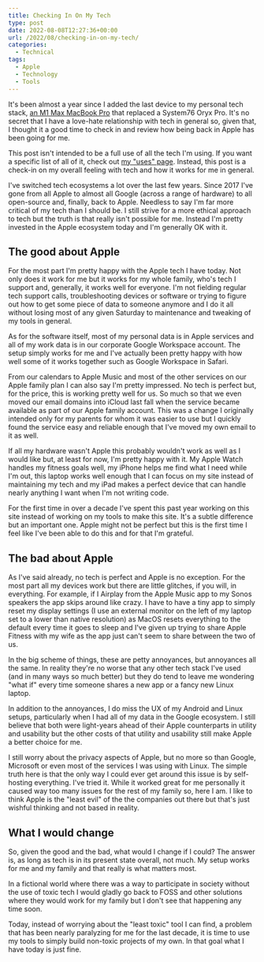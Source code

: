 ```yaml
---
title: Checking In On My Tech
type: post
date: 2022-08-08T12:27:36+00:00
url: /2022/08/checking-in-on-my-tech/
categories:
  - Technical
tags:
  - Apple
  - Technology
  - Tools
---
```


It's been almost a year since I added the last device to my personal tech stack, [an M1 Max MacBook Pro][1] that replaced a System76 Oryx Pro. It's no secret that I have a love-hate relationship with tech in general so, given that, I thought it a good time to check in and review how being back in Apple has been going for me.

This post isn't intended to be a full use of all the tech I'm using. If you want a specific list of all of it, check out [my "uses" page][2]. Instead, this post is a check-in on my overall feeling with tech and how it works for me in general.

I've switched tech ecosystems a lot over the last few years. Since 2017 I've gone from all Apple to almost all Google (across a range of hardware) to all open-source and, finally, back to Apple. Needless to say I'm far more critical of my tech than I should be. I still strive for a more ethical approach to tech but the truth is that really isn't possible for me. Instead I'm pretty invested in the Apple ecosystem today and I'm generally OK with it.

## The good about Apple

For the most part I'm pretty happy with the Apple tech I have today. Not only does it work for me but it works for my whole family, who's tech I support and, generally, it works well for everyone. I'm not fielding regular tech support calls, troubleshooting devices or software or trying to figure out how to get some piece of data to someone anymore and I do it all without losing most of any given Saturday to maintenance and tweaking of my tools in general.

As for the software itself, most of my personal data is in Apple services and all of my work data is in our corporate Google Workspace account. The setup simply works for me and I've actually been pretty happy with how well some of it works together such as Google Workspace in Safari.

From our calendars to Apple Music and most of the other services on our Apple family plan I can also say I'm pretty impressed. No tech is perfect but, for the price, this is working pretty well for us. So much so that we even moved our email domains into iCloud last fall when the service became available as part of our Apple family account. This was a change I originally intended only for my parents for whom it was easier to use but I quickly found the service easy and reliable enough that I've moved my own email to it as well.

If all my hardware wasn't Apple this probably wouldn't work as well as I would like but, at least for now, I'm pretty happy with it. My Apple Watch handles my fitness goals well, my iPhone helps me find what I need while I'm out, this laptop works well enough that I can focus on my site instead of maintaining my tech and my iPad makes a perfect device that can handle nearly anything I want when I'm not writing code.

For the first time in over a decade I've spent this past year working on this site instead of working on my tools to make this site. It's a subtle difference but an important one. Apple might not be perfect but this is the first time I feel like I've been able to do this and for that I'm grateful.

## The bad about Apple

As I've said already, no tech is perfect and Apple is no exception. For the most part all my devices work but there are little glitches, if you will, in everything. For example, if I Airplay from the Apple Music app to my Sonos speakers the app skips around like crazy. I have to have a tiny app to simply reset my display settings (I use an external monitor on the left of my laptop set to a lower than native resolution) as MacOS resets everything to the default every time it goes to sleep and I've given up trying to share Apple Fitness with my wife as the app just can't seem to share between the two of us.

In the big scheme of things, these are petty annoyances, but annoyances all the same. In reality they're no worse that any other tech stack I've used (and in many ways so much better) but they do tend to leave me wondering "what if" every time someone shares a new app or a fancy new Linux laptop.

In addition to the annoyances, I do miss the UX of my Android and Linux setups, particularly when I had all of my data in the Google ecosystem. I still believe that both were light-years ahead of their Apple counterparts in utility and usability but the other costs of that utility and usability still make Apple a better choice for me.

I still worry about the privacy aspects of Apple, but no more so than Google, Microsoft or even most of the services I was using with Linux. The simple truth here is that the only way I could ever get around this issue is by self-hosting everything. I've tried it. While it worked great for me personally it caused way too many issues for the rest of my family so, here I am. I like to think Apple is the "least evil" of the the companies out there but that's just wishful thinking and not based in reality.

## What I would change

So, given the good and the bad, what would I change if I could? The answer is, as long as tech is in its present state overall, not much. My setup works for me and my family and that really is what matters most.

In a fictional world where there was a way to participate in society without the use of toxic tech I would gladly go back to FOSS and other solutions where they would work for my family but I don't see that happening any time soon.

Today, instead of worrying about the "least toxic" tool I can find, a problem that has been nearly paralyzing for me for the last decade, it is time to use my tools to simply build non-toxic projects of my own. In that goal what I have today is just fine.

 [1]: /2021/10/back-to-mac/
 [2]: /uses/